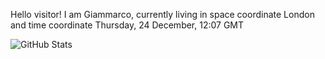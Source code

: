 Hello visitor! I am Giammarco, currently living in space coordinate London and time coordinate Thursday, 24 December, 12:07 GMT

![GitHub Stats](https://github-readme-stats.vercel.app/api?username=grcasanova)
